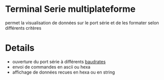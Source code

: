 # Terminal Serie multiplateforme #

permet la visualisation de données sur le port série et de les formater selon différents critères

# Details #

  * ouverture du port série à différents [baudrates](baudrates.md)
  * envoi de commandes en ascii ou hexa
  * affichage de données recues en hexa ou en string